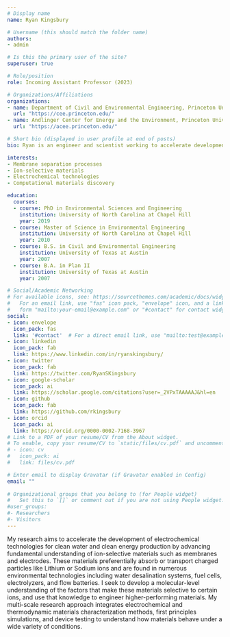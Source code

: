 ```yaml
---
# Display name
name: Ryan Kingsbury

# Username (this should match the folder name)
authors:
- admin

# Is this the primary user of the site?
superuser: true

# Role/position
role: Incoming Assistant Professor (2023)

# Organizations/Affiliations
organizations:
- name: Department of Civil and Environmental Engineering, Princeton University
  url: "https://cee.princeton.edu/"
- name: Andlinger Center for Energy and the Environment, Princeton University
  url: "https://acee.princeton.edu/"

# Short bio (displayed in user profile at end of posts)
bio: Ryan is an engineer and scientist working to accelerate development of advanced materials for water purification and clean energy production. 

interests:
- Membrane separation processes
- Ion-selective materials
- Electrochemical technologies
- Computational materials discovery

education:
  courses:
  - course: PhD in Environmental Sciences and Engineering
    institution: University of North Carolina at Chapel Hill
    year: 2019
  - course: Master of Science in Environmental Engineering
    institution: University of North Carolina at Chapel Hill
    year: 2010
  - course: B.S. in Civil and Environmental Engineering
    institution: University of Texas at Austin
    year: 2007
  - course: B.A. in Plan II
    institution: University of Texas at Austin
    year: 2007

# Social/Academic Networking
# For available icons, see: https://sourcethemes.com/academic/docs/widgets/#icons
#   For an email link, use "fas" icon pack, "envelope" icon, and a link in the
#   form "mailto:your-email@example.com" or "#contact" for contact widget.
social:
- icon: envelope
  icon_pack: fas
  link: '#contact'  # For a direct email link, use "mailto:test@example.org".
- icon: linkedin
  icon_pack: fab
  link: https://www.linkedin.com/in/ryanskingsbury/
- icon: twitter
  icon_pack: fab
  link: https://twitter.com/RyanSKingsbury
- icon: google-scholar
  icon_pack: ai
  link: https://scholar.google.com/citations?user=_2VPxTAAAAAJ&hl=en
- icon: github
  icon_pack: fab
  link: https://github.com/rkingsbury
- icon: orcid
  icon_pack: ai
  link: https://orcid.org/0000-0002-7168-3967
# Link to a PDF of your resume/CV from the About widget.
# To enable, copy your resume/CV to `static/files/cv.pdf` and uncomment the lines below.  
# - icon: cv
#   icon_pack: ai
#   link: files/cv.pdf

# Enter email to display Gravatar (if Gravatar enabled in Config)
email: ""
  
# Organizational groups that you belong to (for People widget)
#   Set this to `[]` or comment out if you are not using People widget.  
#user_groups:
#- Researchers
#- Visitors
---
```

My research aims to accelerate the development of electrochemical technologies for clean water and clean energy production by advancing fundamental understanding of ion-selective materials such as membranes and electrodes. These materials preferentially absorb or transport charged particles like Lithium or Sodium ions and are found in numerous environmental technologies including water desalination systems, fuel cells, electrolyzers, and flow batteries. I seek to develop a molecular-level understanding of the factors that make these materials selective to certain ions, and use that knowledge to engineer higher-performing materials. My multi-scale research approach integrates electrochemical and thermodynamic materials characterization methods, first principles simulations, and device testing to understand how materials behave under a wide variety of conditions.
